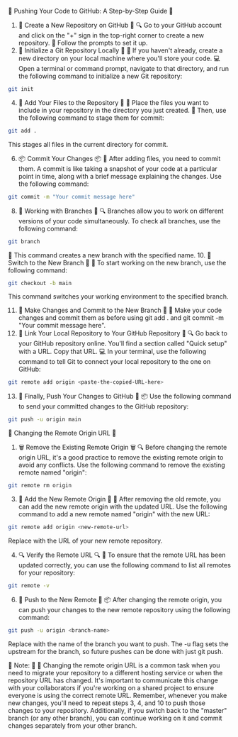 🚀 Pushing Your Code to GitHub: A Step-by-Step Guide 🚀
1. 🌟 Create a New Repository on GitHub 🌟
🔍 Go to your GitHub account and click on the "+" sign in the top-right corner to create a new repository.
📝 Follow the prompts to set it up.
2. 📂 Initialize a Git Repository Locally 📂
📁 If you haven't already, create a new directory on your local machine where you'll store your code.
💻 Open a terminal or command prompt, navigate to that directory, and run the following command to initialize a new Git repository:

```bash
git init
```
4. 📝 Add Your Files to the Repository 📝
📁 Place the files you want to include in your repository in the directory you just created.
📌 Then, use the following command to stage them for commit:

```bash
git add .
```
This stages all files in the current directory for commit.

6. 📦 Commit Your Changes 📦
📝 After adding files, you need to commit them. A commit is like taking a snapshot of your code at a particular point in time, along with a brief message explaining the changes. Use the following command:

```bash
git commit -m "Your commit message here"
```
8. 🌳 Working with Branches 🌳
🔍 Branches allow you to work on different versions of your code simultaneously. To check all branches, use the following command:

```bash
git branch
```
🌿 This command creates a new branch with the specified name.
10. 🔄 Switch to the New Branch 🔄
🔄 To start working on the new branch, use the following command:

```bash
git checkout -b main
```
This command switches your working environment to the specified branch.

11. 🔄 Make Changes and Commit to the New Branch 🔄
🔄 Make your code changes and commit them as before using git add . and git commit -m "Your commit message here".
12. 🔗 Link Your Local Repository to Your GitHub Repository 🔗
🔍 Go back to your GitHub repository online. You'll find a section called "Quick setup" with a URL. Copy that URL.
💻 In your terminal, use the following command to tell Git to connect your local repository to the one on GitHub:

```bash
git remote add origin <paste-the-copied-URL-here>
```
13. 🚀 Finally, Push Your Changes to GitHub 🚀
📦 Use the following command to send your committed changes to the GitHub repository:

```bash
git push -u origin main
```
🔄 Changing the Remote Origin URL 🔄
1. 🗑️ Remove the Existing Remote Origin 🗑️
🔍 Before changing the remote origin URL, it's a good practice to remove the existing remote origin to avoid any conflicts. Use the following command to remove the existing remote named "origin":

```bash
git remote rm origin
```
3. 📍 Add the New Remote Origin 📍
🔗 After removing the old remote, you can add the new remote origin with the updated URL. Use the following command to add a new remote named "origin" with the new URL:

```bash
git remote add origin <new-remote-url>
```
Replace <new-remote-url> with the URL of your new remote repository.

4. 🔍 Verify the Remote URL 🔍
📍 To ensure that the remote URL has been updated correctly, you can use the following command to list all remotes for your repository:

```bash
git remote -v
```
6. 🚀 Push to the New Remote 🚀
📦 After changing the remote origin, you can push your changes to the new remote repository using the following command:

```bash
git push -u origin <branch-name>
```
Replace <branch-name> with the name of the branch you want to push. The -u flag sets the upstream for the branch, so future pushes can be done with just git push.

📝 Note: 📝
🔄 Changing the remote origin URL is a common task when you need to migrate your repository to a different hosting service or when the repository URL has changed. It's important to communicate this change with your collaborators if you're working on a shared project to ensure everyone is using the correct remote URL.
Remember, whenever you make new changes, you'll need to repeat steps 3, 4, and 10 to push those changes to your repository. Additionally, if you switch back to the "master" branch (or any other branch), you can continue working on it and commit changes separately from your other branch.
